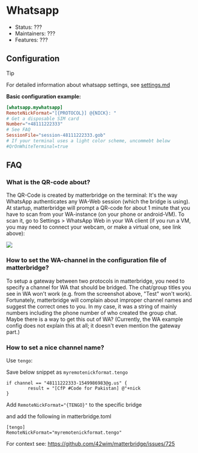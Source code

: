 # Whatsapp

- Status: ???
- Maintainers: ???
- Features: ???

## Configuration

> [!TIP]
> For detailed information about whatsapp settings, see [settings.md](settings.md)

**Basic configuration example:**

```toml
[whatsapp.mywhatsapp]
RemoteNickFormat="[{PROTOCOL}] @{NICK}: "
# Get a disposable SIM card
Number="+48111222333"
# See FAQ
SessionFile="session-48111222333.gob"
# If your terminal uses a light color scheme, uncommebt below
#QrOnWhiteTerminal=true
```

## FAQ

### What is the QR-code about?

The QR-Code is created by matterbridge on the terminal: It's the way WhatsApp authenticates any WA-Web session (which the bridge is using). At startup, matterbridge will prompt a QR-code for about 1 minute that you have to scan from your WA-instance (on your phone or android-VM). To scan it, go to Settings > WhatsApp Web in your WA client (if you run a VM, you may need to connect your webcam, or make a virtual one, see link above):

![](https://user-images.githubusercontent.com/8722846/64077252-ae3be180-ccce-11e9-812e-6e8a1e833346.png)

### How to set the WA-channel in the configuration file of matterbridge? 

To setup a gateway between two protocols in matterbridge, you need to specify a channel for WA that should be bridged. The chat/group titles you see in WA won't work (e.g. from the screenshot above, "Test" won't work). Fortunately, matterbridge will complain about improper channel names and suggest the correct ones to you. In my case, it was a string of mainly numbers including the phone number of who created the group chat. Maybe there is a way to get this out of WA?
(Currently, the WA example config does not explain this at all; it doesn't even mention the gateway part.)

### How to set a nice channel name?

Use `tengo`:

Save below snippet as `myremotenickformat.tengo`
```
if channel == "48111222333-1549986983@g.us" {
        result = "[CfP #Code for Pakistan] @"+nick
}
```
Add `RemoteNickFormat="{TENGO}"` to the specific bridge

and add the following in matterbridge.toml

```
[tengo]
RemoteNickFormat="myremotenickformat.tengo"
```

For context see: https://github.com/42wim/matterbridge/issues/725

